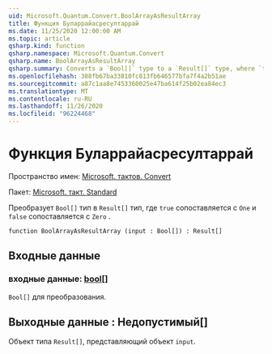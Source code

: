 ```yaml
---
uid: Microsoft.Quantum.Convert.BoolArrayAsResultArray
title: Функция Буларрайасресултаррай
ms.date: 11/25/2020 12:00:00 AM
ms.topic: article
qsharp.kind: function
qsharp.namespace: Microsoft.Quantum.Convert
qsharp.name: BoolArrayAsResultArray
qsharp.summary: Converts a `Bool[]` type to a `Result[]` type, where `true` is mapped to `One` and `false` is mapped to `Zero`.
ms.openlocfilehash: 388fb67ba33810fc813fb646577bfa7f4a2b51ae
ms.sourcegitcommit: a87c1aa8e7453360025e47ba614f25b02ea84ec3
ms.translationtype: MT
ms.contentlocale: ru-RU
ms.lasthandoff: 11/26/2020
ms.locfileid: "96224468"
---
```

# <a name="boolarrayasresultarray-function"></a>Функция Буларрайасресултаррай

Пространство имен: [Microsoft. тактов. Convert](xref:Microsoft.Quantum.Convert)

Пакет: [Microsoft. такт. Standard](https://nuget.org/packages/Microsoft.Quantum.Standard)


Преобразует `Bool[]` тип в `Result[]` тип, где `true` сопоставляется с `One` и `false` сопоставляется с `Zero` .

```qsharp
function BoolArrayAsResultArray (input : Bool[]) : Result[]
```


## <a name="input"></a>Входные данные

### <a name="input--bool"></a>входные данные: [bool](xref:microsoft.quantum.lang-ref.bool)[]

`Bool[]` для преобразования.



## <a name="output--__invalidresult__"></a>Выходные данные __: <Result> Недопустимый__[]

Объект типа `Result[]`, представляющий объект `input`.